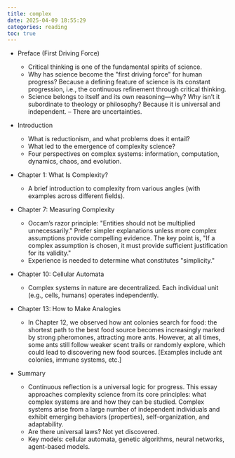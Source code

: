 ```yaml
---
title: complex
date: 2025-04-09 18:55:29 
categories: reading
toc: true
---
```


- Preface (First Driving Force)
  - Critical thinking is one of the fundamental spirits of science.
  - Why has science become the "first driving force" for human progress? Because a defining feature of science is its constant progression, i.e., the continuous refinement through critical thinking.
  - Science belongs to itself and its own reasoning—why? Why isn’t it subordinate to theology or philosophy? Because it is universal and independent. – There are uncertainties.

- Introduction
  - What is reductionism, and what problems does it entail?
  - What led to the emergence of complexity science?
  - Four perspectives on complex systems: information, computation, dynamics, chaos, and evolution.

- Chapter 1: What Is Complexity?
  - A brief introduction to complexity from various angles (with examples across different fields).

- Chapter 7: Measuring Complexity
  - Occam’s razor principle: "Entities should not be multiplied unnecessarily." Prefer simpler explanations unless more complex assumptions provide compelling evidence. The key point is, "If a complex assumption is chosen, it must provide sufficient justification for its validity."
  - Experience is needed to determine what constitutes "simplicity."

- Chapter 10: Cellular Automata
  - Complex systems in nature are decentralized. Each individual unit (e.g., cells, humans) operates independently.

- Chapter 13: How to Make Analogies
  - In Chapter 12, we observed how ant colonies search for food: the shortest path to the best food source becomes increasingly marked by strong pheromones, attracting more ants. However, at all times, some ants still follow weaker scent trails or randomly explore, which could lead to discovering new food sources. [Examples include ant colonies, immune systems, etc.]

- Summary
  - Continuous reflection is a universal logic for progress. This essay approaches complexity science from its core principles: what complex systems are and how they can be studied. Complex systems arise from a large number of independent individuals and exhibit emerging behaviors (properties), self-organization, and adaptability.
  - Are there universal laws? Not yet discovered.
  - Key models: cellular automata, genetic algorithms, neural networks, agent-based models.